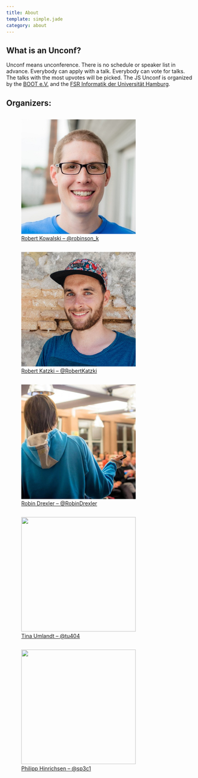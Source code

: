```yaml
---
title: About
template: simple.jade
category: about
---
```


## What is an Unconf?

Unconf means unconference. There is no schedule or speaker list in advance. Everybody can apply with a talk. Everybody can vote for talks. The talks with the most upvotes will be picked. The JS Unconf is organized by the <a href="http://www.bootev.org/">BOOT e.V.</a> and the <a href="http://www2.informatik.uni-hamburg.de/fachschaft/wiki/index.php/Fachschaftsrat">FSR Informatik der Universität Hamburg</a>.

## Organizers:

<div class="grid about">
  <div class="small-6 large-4 columns">
    <figure>
      <a class="about__link" href="https://twitter.com/robinson_k" target="_blank">
        <img src="/images/robinson_k.jpg" class="about__link__image" width="305" height="305">
        <figcaption class="about__link__image__caption">
          Robert Kowalski – @robinson_k
        </figcaption>
      </a>
    </figure>
  </div>
  <div class="small-6 large-4 columns">
    <figure>
      <a class="about__link" href="https://twitter.com/RobertKatzki" target="_blank">
        <img src="/images/RobertKatzki.jpg" class="about__link__image" width="305" height="305">
        <figcaption class="about__link__image__caption">
          Robert Katzki – @RobertKatzki
        </figcaption>
      </a>
    </figure>
  </div>
  <div class="small-6 large-4 columns">
    <figure>
      <a class="about__link" href="https://twitter.com/RobinDrexler" target="_blank">
        <img src="/images/RobinDrexler.jpg" class="about__link__image" width="305" height="305">
        <figcaption class="about__link__image__caption">
          Robin Drexler – @RobinDrexler
        </figcaption>
      </a>
    </figure>
  </div>
  <div class="small-6 large-4 columns">
    <figure>
      <a class="about__link" href="https://twitter.com/tu404" target="_blank">
        <img src="/images/TinaUmlandt.jpg" class="about__link__image" width="305" height="305">
        <figcaption class="about__link__image__caption">
          Tina Umlandt – @tu404
        </figcaption>
      </a>
    </figure>
  </div>
  <div class="small-6 large-4 columns">
    <figure>
      <a class="about__link" href="https://twitter.com/sp3c1" target="_blank">
        <img src="http://www.gravatar.com/avatar/c02eb2fdc626e12d952ba6a02f76ad33.png?s=305" class="about__link__image" width="305" height="305">
        <figcaption class="about__link__image__caption">
          Philipp Hinrichsen – @sp3c1
        </figcaption>
      </a>
    </figure>
  </div>
</div>
